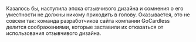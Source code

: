 Казалось бы, наступила эпоха отзывчивого дизайна и сомнения о его уместности не
должны никому приходить в голову. Оказывается, это не совсем так: команда
разработчиков сайта компании GoCardless делится соображениями, которые заставили
их отказаться от использования отзывчивого дизайна.
